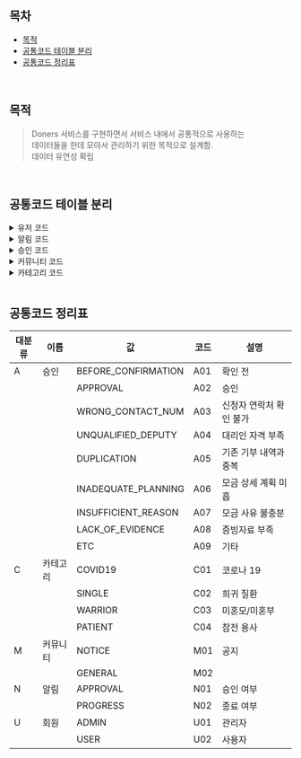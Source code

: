 ## 목차
- [목적](#목적)
- [공통코드 테이블 분리](#공통코드-테이블-분리)
- [공통코드 정리표](#공통코드-정리표)
<br/>

## 목적
> Doners 서비스를 구현하면서 서비스 내에서 공통적으로 사용하는 <br>
> 데이터들을 한데 모아서 관리하기 위한 목적으로 설계함. <br>
> 데이터 유연성 확립
<br/>

## 공통코드 테이블 분리

<details><summary> 유저 코드 </summary>
  
| value | code | description |
| --- | --- | --- |
| ADMIN | U01 | 관리자 |
| USER | U02 | 사용자 |

</details>

<details><summary> 알림 코드 </summary>

| value | code | description |
| --- | --- | --- |
| APPROVAL | N01 | 승인 여부 |
| PROGRESS | N02 | 종료 여부 |
</details>


<details><summary> 승인 코드 </summary>

| value | code | description |
| --- | --- | --- |
| BEFORE_CONFIRMATION | A01 | 확인 전 |
| APPROVAL | A02 | 승인 |
| WRONG_CONTACT_NUM | A03 | 신청자 연락처 확인 불가 |
| UNQUALIFIED_DEPUTY | A04 | 대리인 자격 부족 |
| DUPLICATION | A05 | 기존 기부 내역과 중복 |
| INADEQUATE_PLANNING | A06 | 모금 상세 계획 미흡 |
| INSUFFICIENT_REASON | A07 | 모금 사유 불충분 |
| LACK_OF_EVIDENCE | A08 | 증빙자료 부족 |
| ETC | A09 | 기타 |
</details>


<details><summary> 커뮤니티 코드 </summary>

| value | code | description |
| --- | --- | --- |
| NOTICE | M01 | 공지 |
| GENERAL | M02 |  |


</details>


<details><summary> 카테고리 코드 </summary>

| value | code | description |
| --- | --- | --- |
| COVID19 | C01 | 코로나 19 |
| SINGLE | C02 | 희귀 질환 |
| WARRIOR | C03 | 미혼모/미혼부 |
| PATIENT | C04 | 참전 용사 |

</details>

<br>

## 공통코드 정리표

| 대분류 | 이름 | 값 | 코드 | 설명 |
| --- | --- | --- | --- | --- |
| A | 승인 | BEFORE_CONFIRMATION | A01 | 확인 전 |
|  |  | APPROVAL | A02 | 승인 |
|  |  | WRONG_CONTACT_NUM | A03 | 신청자 연락처 확인 불가 |
|  |  | UNQUALIFIED_DEPUTY | A04 | 대리인 자격 부족 |
|  |  | DUPLICATION | A05 | 기존 기부 내역과 중복 |
|  |  | INADEQUATE_PLANNING | A06 | 모금 상세 계획 미흡 |
|  |  | INSUFFICIENT_REASON | A07 | 모금 사유 불충분 |
|  |  | LACK_OF_EVIDENCE | A08 | 증빙자료 부족 |
|  |  | ETC | A09 | 기타 |
| C | 카테고리 | COVID19 | C01 | 코로나 19 |
|  |  | SINGLE | C02 | 희귀 질환 |
|  |  | WARRIOR | C03 | 미혼모/미혼부 |
|  |  | PATIENT | C04 | 참전 용사 |
| M | 커뮤니티 | NOTICE | M01 | 공지 |
|  |  | GENERAL | M02 |  |
| N | 알림 | APPROVAL | N01 | 승인 여부 |
|  |  | PROGRESS | N02 | 종료 여부 |
| U | 회원 | ADMIN | U01 | 관리자 |
|  |  | USER | U02 | 사용자 |
